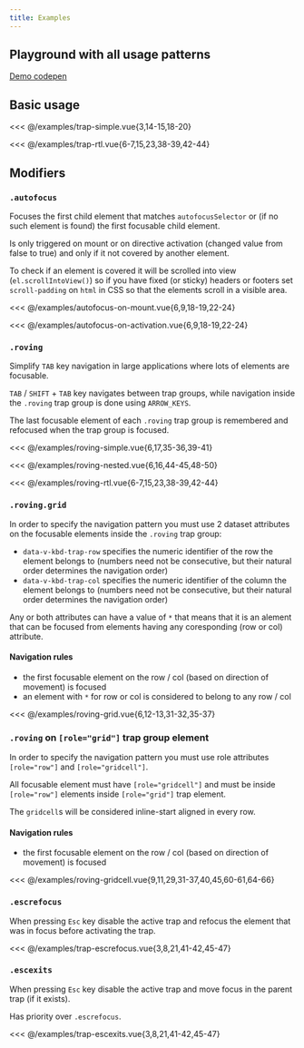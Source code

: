 ```yaml
---
title: Examples
---
```


## Playground with all usage patterns

[Demo codepen](https://codepen.io/pdanpdan/pen/MWrzLdM)

## Basic usage

<interactive-code example="examples/trap-simple.vue" title="Default behaviour" desc="The focus stays inside trap while navigating with Tab / Shift + Tab.\nTrap can be enabled/disabled with Esc key.">

  <<< @/examples/trap-simple.vue{3,14-15,18-20}

</interactive-code>

<interactive-code example="examples/trap-rtl.vue" title="Default behaviour (RTL / LTR)" desc="The focus stays inside trap while navigating with Tab / Shift + Tab.\nTrap can be enabled/disabled with Esc key.">

  <<< @/examples/trap-rtl.vue{6-7,15,23,38-39,42-44}

</interactive-code>

## Modifiers

### `.autofocus`

Focuses the first child element that matches `autofocusSelector` or (if no such element is found) the first focusable child element.

Is only triggered on mount or on directive activation (changed value from false to true) and only if it not covered by another element.

To check if an element is covered it will be scrolled into view (`el.scrollIntoView()`) so if you have fixed (or sticky) headers or footers set `scroll-padding` on `html` in CSS so that the elements scroll in a visible area.

<interactive-code example="examples/autofocus-on-mount.vue" title="Autofocus on mount" desc="Element is focused when it is mounted">

  <<< @/examples/autofocus-on-mount.vue{6,9,18-19,22-24}

</interactive-code>

<interactive-code example="examples/autofocus-on-activation.vue" title="Autofocus on activation" desc="Element is focused when the trap is activated">

  <<< @/examples/autofocus-on-activation.vue{6,9,18-19,22-24}

</interactive-code>

### `.roving`

Simplify `TAB` key navigation in large applications where lots of elements are focusable.

`TAB` / `SHIFT` + `TAB` key navigates between trap groups, while navigation inside the `.roving` trap group is done using `ARROW_KEYS`.

The last focusable element of each `.roving` trap group is remembered and refocused when the trap group is focused.

<interactive-code example="examples/roving-simple.vue" title="Default roving behaviour" desc="Inside the trap you can navigate with ArrowKeys and with Home / End.\nTo exit the trap use Tab / Shift + Tab.\nTrap can be enabled/disabled with Esc key.\nA roving trap remembers the last focused element inside.">

  <<< @/examples/roving-simple.vue{6,17,35-36,39-41}

</interactive-code>

<interactive-code example="examples/roving-nested.vue" title="Roving behaviour when using nested traps with orthogonal directions" desc="Inside the trap you can navigate with ArrowKeys (vertical in outer trap and horizontal in inner trap) and with Home / End.\nTo exit the inner trap you can use VerticalArrowKeys.\nTo exit inner or outer trap use Tab / Shift + Tab.\nTrap can be enabled/disabled with Esc key.\nA roving trap remembers the last focused element inside.">

  <<< @/examples/roving-nested.vue{6,16,44-45,48-50}

</interactive-code>

<interactive-code example="examples/roving-rtl.vue" title="Roving behaviour when using RTL / LTR" desc="Inside the trap you can navigate with ArrowKeys and with Home / End.\nTo exit the trap use Tab / Shift + Tab.\nTrap can be enabled/disabled with Esc key.\nA roving trap remembers the last focused element inside.">

  <<< @/examples/roving-rtl.vue{6-7,15,23,38-39,42-44}

</interactive-code>

### `.roving.grid`

In order to specify the navigation pattern you must use 2 dataset attributes on the focusable elements inside the `.roving` trap group:

- `data-v-kbd-trap-row` specifies the numeric identifier of the row the element belongs to (numbers need not be consecutive, but their natural order determines the navigation order)
- `data-v-kbd-trap-col` specifies the numeric identifier of the column the element belongs to (numbers need not be consecutive, but their natural order determines the navigation order)

Any or both attributes can have a value of `*` that means that it is an alement that can be focused from elements having any coresponding (row or col) attribute.

#### Navigation rules

- the first focusable element on the row / col (based on direction of movement) is focused
- an element with `*` for row or col is considered to belong to any row / col

<interactive-code example="examples/roving-grid.vue" title="Roving behaviour in grid mode" desc="Inside the trap you can navigate with ArrowKeys and with Home / End.\nTo exit the trap use Tab / Shift + Tab.\nTrap can be enabled/disabled with Esc key.\nA roving trap remembers the last focused element inside.">

  <<< @/examples/roving-grid.vue{6,12-13,31-32,35-37}

</interactive-code>

### `.roving` on `[role="grid"]` trap group element

In order to specify the navigation pattern you must use role attributes `[role="row"]` and `[role="gridcell"]`.

All focusable element must have `[role="gridcell"]` and must be inside `[role="row"]` elements inside `[role="grid"]` trap element.

The `gridcell`s will be considered inline-start aligned in every row.

#### Navigation rules

- the first focusable element on the row / col (based on direction of movement) is focused

<interactive-code example="examples/roving-gridcell.vue" title="Roving behaviour with role='grid'" desc="Inside the trap you can navigate with ArrowKeys and with Home / End.\nTo exit the trap use Tab / Shift + Tab.\nTrap can be enabled/disabled with Esc key.\nA roving trap remembers the last focused element inside.">

  <<< @/examples/roving-gridcell.vue{9,11,29,31-37,40,45,60-61,64-66}

</interactive-code>

### `.escrefocus`

When pressing `Esc` key disable the active trap and refocus the element that was in focus before activating the trap.

<interactive-code example="examples/trap-escrefocus.vue" title="Refocus previous focused element on Esc" desc="The focus stays inside trap while navigating with Tab / Shift + Tab.\nTrap can be enabled/disabled with Esc key.\nWhen it is disabled with Esc key the element that was in focus before activating the trap is refocused.">

  <<< @/examples/trap-escrefocus.vue{3,8,21,41-42,45-47}

</interactive-code>

### `.escexits`

When pressing `Esc` key disable the active trap and move focus in the parent trap (if it exists).

Has priority over `.escrefocus`.

<interactive-code example="examples/trap-escexits.vue" title="Exit current trap on Esc" desc="The focus stays inside trap while navigating with Tab / Shift + Tab.\nTrap can be enabled/disabled with Esc key.\nWhen it is disabled with Esc key the parent trap is focused (if it exists).">

  <<< @/examples/trap-escexits.vue{3,8,21,41-42,45-47}

</interactive-code>
